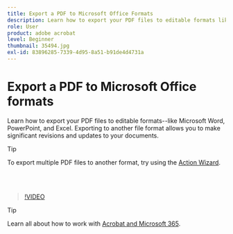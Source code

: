 ```yaml
---
title: Export a PDF to Microsoft Office Formats
description: Learn how to export your PDF files to editable formats like Microsoft Word, Excel, or PowerPoint
role: User
product: adobe acrobat
level: Beginner
thumbnail: 35494.jpg
exl-id: 83896285-7339-4d95-8a51-b91de4d4731a
---
```

# Export a PDF to Microsoft Office formats

Learn how to export your PDF files to editable formats--like Microsoft Word, PowerPoint, and Excel. Exporting to another file format allows you to make significant revisions and updates to your documents.

>[!TIP]
>
>To export multiple PDF files to another format, try using the [Action Wizard](../advanced-tasks/action.md).

 <br>&nbsp;

>[!VIDEO](https://video.tv.adobe.com/v/35494?hidetitle=true)

>[!TIP]
>
>Learn all about how to work with [Acrobat and Microsoft 365](../integrate/integrate-overview.md).

